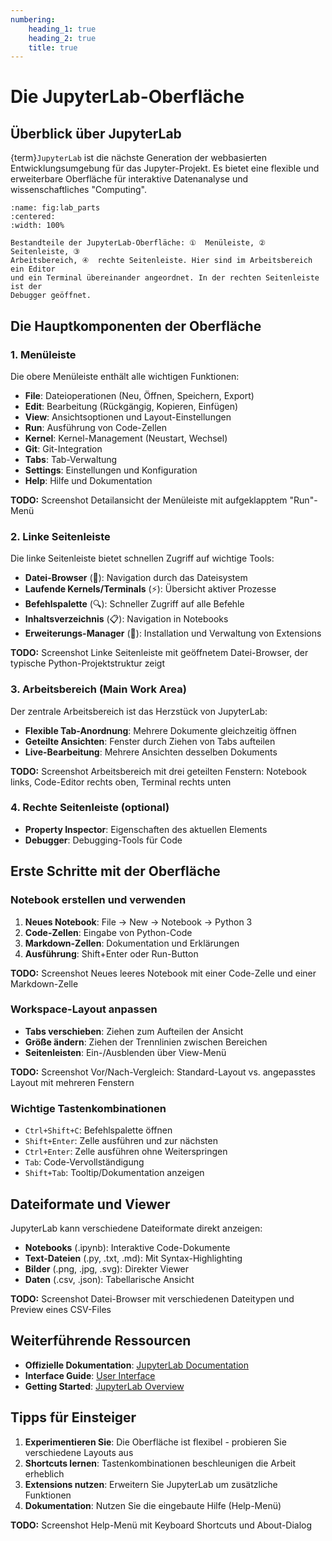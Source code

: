 ```yaml
---
numbering:
    heading_1: true
    heading_2: true
    title: true
---
```


# Die JupyterLab-Oberfläche

## Überblick über JupyterLab

{term}`JupyterLab` ist die nächste Generation der webbasierten
Entwicklungsumgebung für das Jupyter-Projekt. Es bietet eine flexible und
erweiterbare Oberfläche für interaktive Datenanalyse und wissenschaftliches
"Computing".

```{figure} ../assets/010/JupyterLab_Parts.png
:name: fig:lab_parts
:centered:
:width: 100%

Bestandteile der JupyterLab-Oberfläche: ①  Menüleiste, ②  Seitenleiste, ③
Arbeitsbereich, ④  rechte Seitenleiste. Hier sind im Arbeitsbereich ein Editor
und ein Terminal übereinander angeordnet. In der rechten Seitenleiste ist der
Debugger geöffnet.

```

## Die Hauptkomponenten der Oberfläche

### 1. Menüleiste

Die obere Menüleiste enthält alle wichtigen Funktionen:

- **File**: Dateioperationen (Neu, Öffnen, Speichern, Export)
- **Edit**: Bearbeitung (Rückgängig, Kopieren, Einfügen)
- **View**: Ansichtsoptionen und Layout-Einstellungen
- **Run**: Ausführung von Code-Zellen
- **Kernel**: Kernel-Management (Neustart, Wechsel)
- **Git**: Git-Integration
- **Tabs**: Tab-Verwaltung
- **Settings**: Einstellungen und Konfiguration
- **Help**: Hilfe und Dokumentation

**TODO:** Screenshot Detailansicht der Menüleiste mit aufgeklapptem "Run"-Menü

### 2. Linke Seitenleiste

Die linke Seitenleiste bietet schnellen Zugriff auf wichtige Tools:

- **Datei-Browser** (📁): Navigation durch das Dateisystem
- **Laufende Kernels/Terminals** (⚡): Übersicht aktiver Prozesse
- **Befehlspalette** (🔍): Schneller Zugriff auf alle Befehle
- **Inhaltsverzeichnis** (📋): Navigation in Notebooks
- **Erweiterungs-Manager** (🧩): Installation und Verwaltung von Extensions

**TODO:** Screenshot Linke Seitenleiste mit geöffnetem Datei-Browser, der
typische Python-Projektstruktur zeigt

### 3. Arbeitsbereich (Main Work Area)

Der zentrale Arbeitsbereich ist das Herzstück von JupyterLab:

- **Flexible Tab-Anordnung**: Mehrere Dokumente gleichzeitig öffnen
- **Geteilte Ansichten**: Fenster durch Ziehen von Tabs aufteilen
- **Live-Bearbeitung**: Mehrere Ansichten desselben Dokuments

**TODO:** Screenshot Arbeitsbereich mit drei geteilten Fenstern: Notebook
links, Code-Editor rechts oben, Terminal rechts unten

### 4. Rechte Seitenleiste (optional)

- **Property Inspector**: Eigenschaften des aktuellen Elements
- **Debugger**: Debugging-Tools für Code

## Erste Schritte mit der Oberfläche

### Notebook erstellen und verwenden

1. **Neues Notebook**: File → New → Notebook → Python 3
2. **Code-Zellen**: Eingabe von Python-Code
3. **Markdown-Zellen**: Dokumentation und Erklärungen
4. **Ausführung**: Shift+Enter oder Run-Button

**TODO:** Screenshot Neues leeres Notebook mit einer Code-Zelle und einer
Markdown-Zelle

### Workspace-Layout anpassen

- **Tabs verschieben**: Ziehen zum Aufteilen der Ansicht
- **Größe ändern**: Ziehen der Trennlinien zwischen Bereichen
- **Seitenleisten**: Ein-/Ausblenden über View-Menü

**TODO:** Screenshot Vor/Nach-Vergleich: Standard-Layout vs. angepasstes Layout
mit mehreren Fenstern

### Wichtige Tastenkombinationen

- `Ctrl+Shift+C`: Befehlspalette öffnen
- `Shift+Enter`: Zelle ausführen und zur nächsten
- `Ctrl+Enter`: Zelle ausführen ohne Weiterspringen
- `Tab`: Code-Vervollständigung
- `Shift+Tab`: Tooltip/Dokumentation anzeigen

## Dateiformate und Viewer

JupyterLab kann verschiedene Dateiformate direkt anzeigen:

- **Notebooks** (.ipynb): Interaktive Code-Dokumente
- **Text-Dateien** (.py, .txt, .md): Mit Syntax-Highlighting
- **Bilder** (.png, .jpg, .svg): Direkter Viewer
- **Daten** (.csv, .json): Tabellarische Ansicht

**TODO:** Screenshot Datei-Browser mit verschiedenen Dateitypen und Preview
eines CSV-Files

## Weiterführende Ressourcen

- **Offizielle Dokumentation**: [JupyterLab
  Documentation](https://jupyterlab.readthedocs.io/)
- **Interface Guide**: [User
  Interface](https://jupyterlab.readthedocs.io/en/stable/user/interface.html)
- **Getting Started**: [JupyterLab
  Overview](https://jupyterlab.readthedocs.io/en/stable/getting_started/overview.html)

## Tipps für Einsteiger

1. **Experimentieren Sie**: Die Oberfläche ist flexibel - probieren Sie
   verschiedene Layouts aus
2. **Shortcuts lernen**: Tastenkombinationen beschleunigen die Arbeit erheblich
3. **Extensions nutzen**: Erweitern Sie JupyterLab um zusätzliche Funktionen
4. **Dokumentation**: Nutzen Sie die eingebaute Hilfe (Help-Menü)

**TODO:** Screenshot Help-Menü mit Keyboard Shortcuts und About-Dialog
